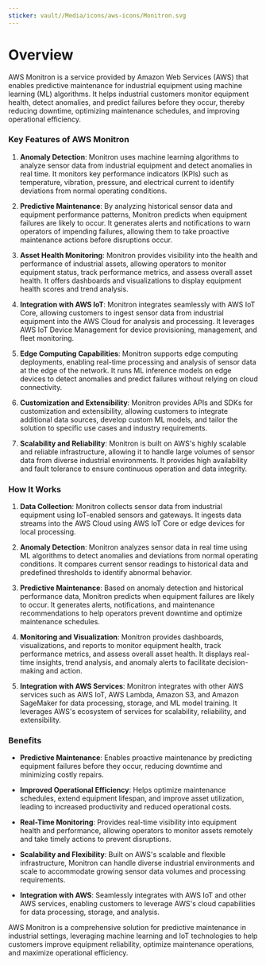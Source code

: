 ```yaml
---
sticker: vault//Media/icons/aws-icons/Monitron.svg
---
```

# Overview

AWS Monitron is a service provided by Amazon Web Services (AWS) that enables predictive maintenance for industrial equipment using machine learning (ML) algorithms. It helps industrial customers monitor equipment health, detect anomalies, and predict failures before they occur, thereby reducing downtime, optimizing maintenance schedules, and improving operational efficiency.

### Key Features of AWS Monitron

1. **Anomaly Detection**: Monitron uses machine learning algorithms to analyze sensor data from industrial equipment and detect anomalies in real time. It monitors key performance indicators (KPIs) such as temperature, vibration, pressure, and electrical current to identify deviations from normal operating conditions.
    
2. **Predictive Maintenance**: By analyzing historical sensor data and equipment performance patterns, Monitron predicts when equipment failures are likely to occur. It generates alerts and notifications to warn operators of impending failures, allowing them to take proactive maintenance actions before disruptions occur.
    
3. **Asset Health Monitoring**: Monitron provides visibility into the health and performance of industrial assets, allowing operators to monitor equipment status, track performance metrics, and assess overall asset health. It offers dashboards and visualizations to display equipment health scores and trend analysis.
    
4. **Integration with AWS IoT**: Monitron integrates seamlessly with AWS IoT Core, allowing customers to ingest sensor data from industrial equipment into the AWS Cloud for analysis and processing. It leverages AWS IoT Device Management for device provisioning, management, and fleet monitoring.
    
5. **Edge Computing Capabilities**: Monitron supports edge computing deployments, enabling real-time processing and analysis of sensor data at the edge of the network. It runs ML inference models on edge devices to detect anomalies and predict failures without relying on cloud connectivity.
    
6. **Customization and Extensibility**: Monitron provides APIs and SDKs for customization and extensibility, allowing customers to integrate additional data sources, develop custom ML models, and tailor the solution to specific use cases and industry requirements.
    
7. **Scalability and Reliability**: Monitron is built on AWS's highly scalable and reliable infrastructure, allowing it to handle large volumes of sensor data from diverse industrial environments. It provides high availability and fault tolerance to ensure continuous operation and data integrity.
    

### How It Works

1. **Data Collection**: Monitron collects sensor data from industrial equipment using IoT-enabled sensors and gateways. It ingests data streams into the AWS Cloud using AWS IoT Core or edge devices for local processing.
    
2. **Anomaly Detection**: Monitron analyzes sensor data in real time using ML algorithms to detect anomalies and deviations from normal operating conditions. It compares current sensor readings to historical data and predefined thresholds to identify abnormal behavior.
    
3. **Predictive Maintenance**: Based on anomaly detection and historical performance data, Monitron predicts when equipment failures are likely to occur. It generates alerts, notifications, and maintenance recommendations to help operators prevent downtime and optimize maintenance schedules.
    
4. **Monitoring and Visualization**: Monitron provides dashboards, visualizations, and reports to monitor equipment health, track performance metrics, and assess overall asset health. It displays real-time insights, trend analysis, and anomaly alerts to facilitate decision-making and action.
    
5. **Integration with AWS Services**: Monitron integrates with other AWS services such as AWS IoT, AWS Lambda, Amazon S3, and Amazon SageMaker for data processing, storage, and ML model training. It leverages AWS's ecosystem of services for scalability, reliability, and extensibility.
    

### Benefits

- **Predictive Maintenance**: Enables proactive maintenance by predicting equipment failures before they occur, reducing downtime and minimizing costly repairs.
    
- **Improved Operational Efficiency**: Helps optimize maintenance schedules, extend equipment lifespan, and improve asset utilization, leading to increased productivity and reduced operational costs.
    
- **Real-Time Monitoring**: Provides real-time visibility into equipment health and performance, allowing operators to monitor assets remotely and take timely actions to prevent disruptions.
    
- **Scalability and Flexibility**: Built on AWS's scalable and flexible infrastructure, Monitron can handle diverse industrial environments and scale to accommodate growing sensor data volumes and processing requirements.
    
- **Integration with AWS**: Seamlessly integrates with AWS IoT and other AWS services, enabling customers to leverage AWS's cloud capabilities for data processing, storage, and analysis.
    

AWS Monitron is a comprehensive solution for predictive maintenance in industrial settings, leveraging machine learning and IoT technologies to help customers improve equipment reliability, optimize maintenance operations, and maximize operational efficiency.